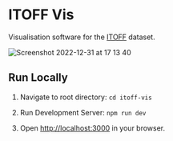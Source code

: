 # ITOFF Vis

Visualisation software for the [ITOFF](https://itoff-dataset.wp.st-andrews.ac.uk/) dataset.

![Screenshot 2022-12-31 at 17 13 40](https://user-images.githubusercontent.com/17520107/210151077-2767007a-069b-41e7-bfef-cf532c9a6b23.png)


## Run Locally

1. Navigate to root directory:
`cd itoff-vis`

2. Run Development Server:
`npm run dev`

3. Open [http://localhost:3000](http://localhost:3000) in your browser.

